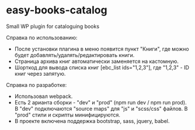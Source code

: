# easy-books-catalog
Small WP plugin for cataloguing books

Справка по использованию:
- После установки плагина в меню появится пункт "Книги", где можно будет добавлять/удалять/редактировать книги. 
- Страница архива книг автоматически заменяется на кастомную. 
- Шорткод для вывода списка книг [ebc_list ids="1,2,3"], где "1,2,3" - ID книг через запятую.

Справка по разработке:
- Использовал webpack. 
- Есть 2 арианта сборки - "dev" и "prod" (npm run dev / npm run prod). В "dev" подключаются "source maps" для "js" и "scss/css" файлов. В "prod" стили и скрипты минифицируются.  
- В проекте включена поддержка bootstrap, sass, jquery, babel. 
